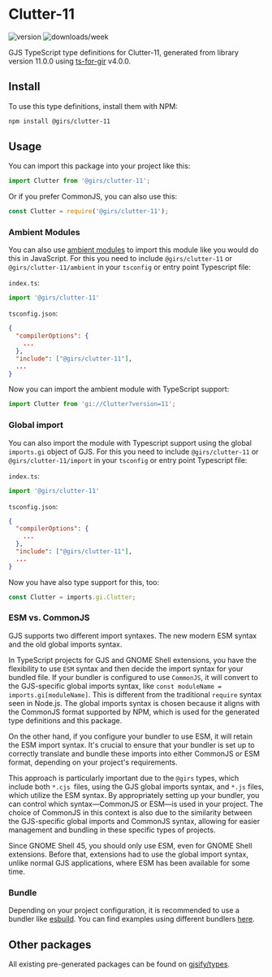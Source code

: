 
# Clutter-11

![version](https://img.shields.io/npm/v/@girs/clutter-11)
![downloads/week](https://img.shields.io/npm/dw/@girs/clutter-11)


GJS TypeScript type definitions for Clutter-11, generated from library version 11.0.0 using [ts-for-gir](https://github.com/gjsify/ts-for-gir) v4.0.0.


## Install

To use this type definitions, install them with NPM:
```bash
npm install @girs/clutter-11
```

## Usage

You can import this package into your project like this:
```ts
import Clutter from '@girs/clutter-11';
```

Or if you prefer CommonJS, you can also use this:
```ts
const Clutter = require('@girs/clutter-11');
```

### Ambient Modules

You can also use [ambient modules](https://github.com/gjsify/ts-for-gir/tree/main/packages/cli#ambient-modules) to import this module like you would do this in JavaScript.
For this you need to include `@girs/clutter-11` or `@girs/clutter-11/ambient` in your `tsconfig` or entry point Typescript file:

`index.ts`:
```ts
import '@girs/clutter-11'
```

`tsconfig.json`:
```json
{
  "compilerOptions": {
    ...
  },
  "include": ["@girs/clutter-11"],
  ...
}
```

Now you can import the ambient module with TypeScript support: 

```ts
import Clutter from 'gi://Clutter?version=11';
```

### Global import

You can also import the module with Typescript support using the global `imports.gi` object of GJS.
For this you need to include `@girs/clutter-11` or `@girs/clutter-11/import` in your `tsconfig` or entry point Typescript file:

`index.ts`:
```ts
import '@girs/clutter-11'
```

`tsconfig.json`:
```json
{
  "compilerOptions": {
    ...
  },
  "include": ["@girs/clutter-11"],
  ...
}
```

Now you have also type support for this, too:

```ts
const Clutter = imports.gi.Clutter;
```


### ESM vs. CommonJS

GJS supports two different import syntaxes. The new modern ESM syntax and the old global imports syntax.

In TypeScript projects for GJS and GNOME Shell extensions, you have the flexibility to use `ESM` syntax and then decide the import syntax for your bundled file. If your bundler is configured to use `CommonJS`, it will convert to the GJS-specific global imports syntax, like `const moduleName = imports.gi[moduleName]`. This is different from the traditional `require` syntax seen in Node.js. The global imports syntax is chosen because it aligns with the CommonJS format supported by NPM, which is used for the generated type definitions and this package.

On the other hand, if you configure your bundler to use ESM, it will retain the ESM import syntax. It's crucial to ensure that your bundler is set up to correctly translate and bundle these imports into either CommonJS or ESM format, depending on your project's requirements.

This approach is particularly important due to the `@girs` types, which include both `*.cjs `files, using the GJS global imports syntax, and `*.js` files, which utilize the ESM syntax. By appropriately setting up your bundler, you can control which syntax—CommonJS or ESM—is used in your project. The choice of CommonJS in this context is also due to the similarity between the GJS-specific global imports and CommonJS syntax, allowing for easier management and bundling in these specific types of projects.

Since GNOME Shell 45, you should only use ESM, even for GNOME Shell extensions. Before that, extensions had to use the global import syntax, unlike normal GJS applications, where ESM has been available for some time.

### Bundle

Depending on your project configuration, it is recommended to use a bundler like [esbuild](https://esbuild.github.io/). You can find examples using different bundlers [here](https://github.com/gjsify/ts-for-gir/tree/main/examples).

## Other packages

All existing pre-generated packages can be found on [gjsify/types](https://github.com/gjsify/types).

